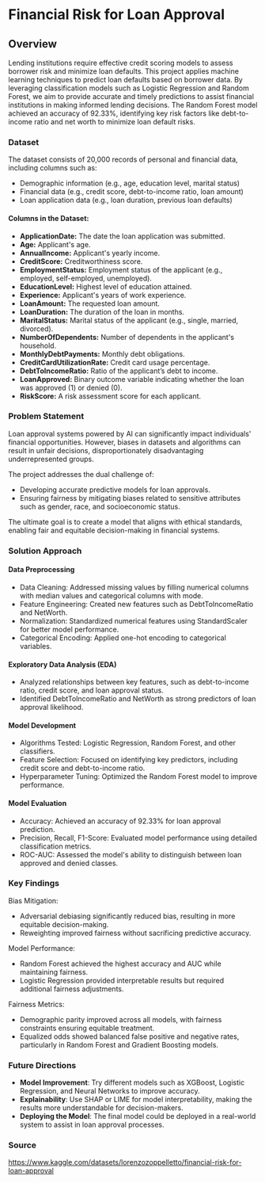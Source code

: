 # Financial Risk for Loan Approval

## Overview

Lending institutions require effective credit scoring models to assess borrower risk and minimize loan defaults. This project applies machine learning techniques to predict loan defaults based on borrower data. By leveraging classification models such as Logistic Regression and Random Forest, we aim to provide accurate and timely predictions to assist financial institutions in making informed lending decisions. The Random Forest model achieved an accuracy of 92.33%, identifying key risk factors like debt-to-income ratio and net worth to minimize loan default risks.

### Dataset

The dataset consists of 20,000 records of personal and financial data, including columns such as:

- Demographic information (e.g., age, education level, marital status)
- Financial data (e.g., credit score, debt-to-income ratio, loan amount)
- Loan application data (e.g., loan duration, previous loan defaults)

#### Columns in the Dataset:
- **ApplicationDate:** The date the loan application was submitted.
- **Age:** Applicant's age.
- **AnnualIncome:** Applicant's yearly income.
- **CreditScore:** Creditworthiness score.
- **EmploymentStatus:** Employment status of the applicant (e.g., employed, self-employed, unemployed).
- **EducationLevel:** Highest level of education attained.
- **Experience:** Applicant's years of work experience.
- **LoanAmount:** The requested loan amount.
- **LoanDuration:** The duration of the loan in months.
- **MaritalStatus:** Marital status of the applicant (e.g., single, married, divorced).
- **NumberOfDependents:** Number of dependents in the applicant's household.
- **MonthlyDebtPayments:** Monthly debt obligations.
- **CreditCardUtilizationRate:** Credit card usage percentage.
- **DebtToIncomeRatio:** Ratio of the applicant’s debt to income.
- **LoanApproved:** Binary outcome variable indicating whether the loan was approved (1) or denied (0).
- **RiskScore:** A risk assessment score for each applicant.

### Problem Statement

Loan approval systems powered by AI can significantly impact individuals' financial opportunities. However, biases in datasets and algorithms can result in unfair decisions, disproportionately disadvantaging underrepresented groups.

The project addresses the dual challenge of:

- Developing accurate predictive models for loan approvals.
- Ensuring fairness by mitigating biases related to sensitive attributes such as gender, race, and socioeconomic status.

The ultimate goal is to create a model that aligns with ethical standards, enabling fair and equitable decision-making in financial systems.

### Solution Approach

#### Data Preprocessing

- Data Cleaning: Addressed missing values by filling numerical columns with median values and categorical columns with mode.
- Feature Engineering: Created new features such as DebtToIncomeRatio and NetWorth.
- Normalization: Standardized numerical features using StandardScaler for better model performance.
- Categorical Encoding: Applied one-hot encoding to categorical variables.

#### Exploratory Data Analysis (EDA)

- Analyzed relationships between key features, such as debt-to-income ratio, credit score, and loan approval status.
- Identified DebtToIncomeRatio and NetWorth as strong predictors of loan approval likelihood.

#### Model Development

- Algorithms Tested: Logistic Regression, Random Forest, and other classifiers.
- Feature Selection: Focused on identifying key predictors, including credit score and debt-to-income ratio.
- Hyperparameter Tuning: Optimized the Random Forest model to improve performance.

#### Model Evaluation

- Accuracy: Achieved an accuracy of 92.33% for loan approval prediction.
- Precision, Recall, F1-Score: Evaluated model performance using detailed classification metrics.
- ROC-AUC: Assessed the model's ability to distinguish between loan approved and denied classes.

### Key Findings

Bias Mitigation:
- Adversarial debiasing significantly reduced bias, resulting in more equitable decision-making.
- Reweighting improved fairness without sacrificing predictive accuracy.

Model Performance:
- Random Forest achieved the highest accuracy and AUC while maintaining fairness.
- Logistic Regression provided interpretable results but required additional fairness adjustments.

Fairness Metrics:
- Demographic parity improved across all models, with fairness constraints ensuring equitable treatment.
- Equalized odds showed balanced false positive and negative rates, particularly in Random Forest and Gradient Boosting models.
    
### Future Directions

- **Model Improvement**: Try different models such as XGBoost, Logistic Regression, and Neural Networks to improve accuracy.
- **Explainability**: Use SHAP or LIME for model interpretability, making the results more understandable for decision-makers.
- **Deploying the Model**: The final model could be deployed in a real-world system to assist in loan approval processes.

### Source

https://www.kaggle.com/datasets/lorenzozoppelletto/financial-risk-for-loan-approval
